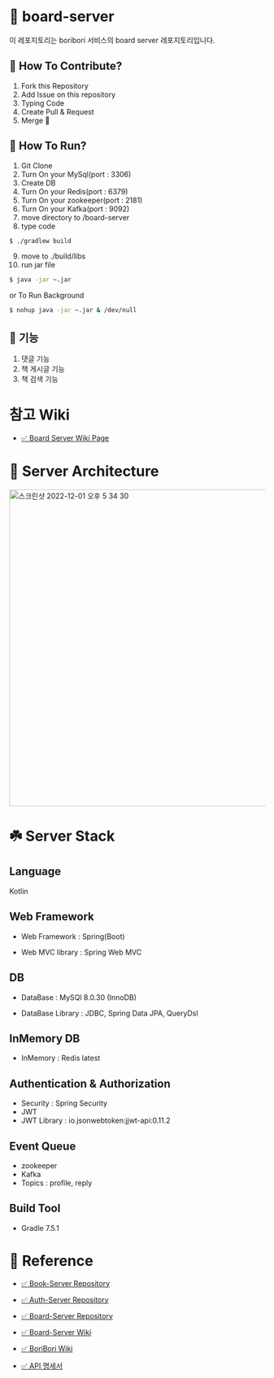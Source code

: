 # 🤗 board-server
이 레포지토리는 boribori 서비스의 board server 레포지토리입니다.

## 🧐 How To Contribute?

1. Fork this Repository
2. Add Issue on this repository
3. Typing Code
4. Create Pull & Request
5. Merge 🤗 

## 🌼 How To Run?

1. Git Clone
2. Turn On your MySql(port : 3306)
3. Create DB
4. Turn On your Redis(port : 6379)
5. Turn On your zookeeper(port : 2181)
6. Turn On your Kafka(port : 9092)
7. move directory to /board-server
8. type code

```bash
$ ./gradlew build
```

9. move to ./build/libs
10. run jar file

```bash
$ java -jar ~.jar
```

or To Run Background

```bash
$ nohup java -jar ~.jar & /dev/null
```

## 🔎 기능

1. 댓글 기능
2. 책 게시글 기능
3. 책 검색 기능

# 참고 Wiki
* [✅ Board Server Wiki Page](https://github.com/Bori-Bori/board-server/wiki)

# 🏢 Server Architecture

<img width="623" alt="스크린샷 2022-12-01 오후 5 34 30" src="https://user-images.githubusercontent.com/79268661/205018381-b6429592-fdde-4427-8af4-5579bcd40873.png">

# ☘️ Server Stack

## Language
Kotlin

## Web Framework

* Web Framework : Spring(Boot)

* Web MVC library : Spring Web MVC

## DB

* DataBase : MySQl 8.0.30 (InnoDB)

* DataBase Library : JDBC, Spring Data JPA, QueryDsl

## InMemory DB 

* InMemory : Redis latest

## Authentication & Authorization

* Security : Spring Security 
* JWT
* JWT Library : io.jsonwebtoken:jjwt-api:0.11.2

## Event Queue

* zookeeper
* Kafka
* Topics : profile, reply

## Build Tool
* Gradle 7.5.1

# 🔗 Reference
* [✅ Book-Server Repository](https://github.com/Bori-Bori/book-server)

* [✅ Auth-Server Repository](https://github.com/Bori-Bori/auth-server)

* [✅ Board-Server Repository](https://github.com/Bori-Bori/board-server)

* [✅ Board-Server Wiki](https://github.com/Bori-Bori/board-server/wiki)

* [✅ BoriBori Wiki](https://simyeon-workspace.notion.site/Bori-Bori-881dcdee1688425bb8c887d637cac598)

* [✅ API 명세서](https://simyeon-workspace.notion.site/API-eb991d72d50d4f5c8069334874fc6442)










